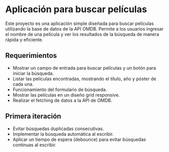 # Aplicación para buscar películas
Este proyecto es una aplicación simple diseñada para buscar películas utilizando la base de datos de la API OMDB. Permite a los usuarios ingresar el nombre de una película y ver los resultados de la búsqueda de manera rápida y eficiente.

## Requerimientos
- Mostrar un campo de entrada para buscar películas y un botón para iniciar la búsqueda.
- Listar las películas encontradas, mostrando el título, año y póster de cada una.
- Funcionamiento del formulario de búsqueda.
- Mostrar las películas en un diseño grid responsive.
- Realizar el fetching de datos a la API de OMDB.
## Primera iteración
- Evitar búsquedas duplicadas consecutivas.
- Implementar la búsqueda automática al escribir.
- Aplicar un tiempo de espera (debounce) para evitar búsquedas continuas al escribir.
